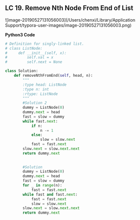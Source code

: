 ## LC 19. Remove Nth Node From End of List

![image-20190527131056003](/Users/chenxi/Library/Application Support/typora-user-images/image-20190527131056003.png)



**Python3 Code**

```python
# Definition for singly-linked list.
# class ListNode:
#     def __init__(self, x):
#         self.val = x
#         self.next = None

class Solution:
    def removeNthFromEnd(self, head, n):
        """
        :type head: ListNode
        :type n: int
        :rtype: ListNode
        """
        #Solution 2
        dummy = ListNode(0)
        dummy.next = head
        fast = slow = dummy
        while fast.next:
            if n:
                n -= 1
            else:
                slow = slow.next
            fast = fast.next
        slow.next = slow.next.next
        return dummy.next
        
        
        #Solution
        dummy = ListNode(0)
        dummy.next = head
        fast = slow = dummy
        for _ in range(n):
            fast = fast.next
        while fast and fast.next:
            fast = fast.next
            slow = slow.next
        slow.next = slow.next.next
        return dummy.next
```


